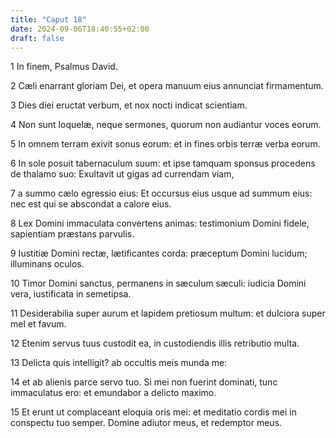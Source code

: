 ```yaml
---
title: "Caput 18"
date: 2024-09-06T18:40:55+02:00
draft: false
---
```




1 In finem, Psalmus David.

2 Cæli enarrant gloriam Dei, et opera manuum eius annunciat firmamentum.

3 Dies diei eructat verbum, et nox nocti indicat scientiam.

4 Non sunt loquelæ, neque sermones, quorum non audiantur voces eorum.

5 In omnem terram exivit sonus eorum: et in fines orbis terræ verba eorum.

6 In sole posuit tabernaculum suum: et ipse tamquam sponsus procedens de thalamo suo: Exultavit ut gigas ad currendam viam,

7 a summo cælo egressio eius: Et occursus eius usque ad summum eius: nec est qui se abscondat a calore eius.

8 Lex Domini immaculata convertens animas: testimonium Domini fidele, sapientiam præstans parvulis.

9 Iustitiæ Domini rectæ, lætificantes corda: præceptum Domini lucidum; illuminans oculos.

10 Timor Domini sanctus, permanens in sæculum sæculi: iudicia Domini vera, iustificata in semetipsa.

11 Desiderabilia super aurum et lapidem pretiosum multum: et dulciora super mel et favum.

12 Etenim servus tuus custodit ea, in custodiendis illis retributio multa.

13 Delicta quis intelligit? ab occultis meis munda me:

14 et ab alienis parce servo tuo. Si mei non fuerint dominati, tunc immaculatus ero: et emundabor a delicto maximo.

15 Et erunt ut complaceant eloquia oris mei: et meditatio cordis mei in conspectu tuo semper. Domine adiutor meus, et redemptor meus.

